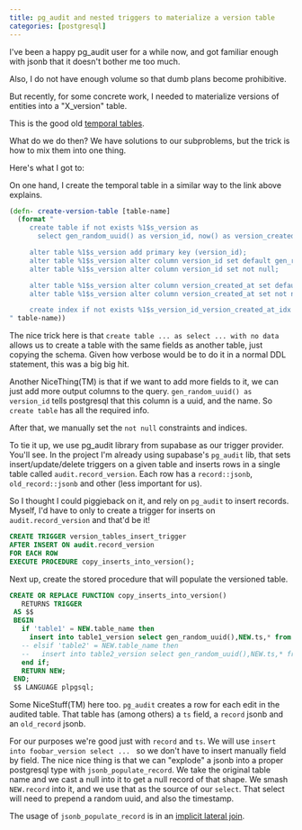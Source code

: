 ```yaml
---
title: pg_audit and nested triggers to materialize a version table
categories: [postgresql]
---
```


I've been a happy pg_audit user for a while now, and got familiar
enough with jsonb that it doesn't bother me too much.

Also, I do not have enough volume so that dumb plans become prohibitive.


But recently, for some concrete work, I needed to materialize versions of
entities into a "X_version" table.

This is the good old [temporal
tables](https://hypirion.com/musings/implementing-system-versioned-tables-in-postgres).

What do we do then? We have solutions to our subproblems, but the
trick is how to mix them into one thing.

Here's what I got to:

On one hand, I create the temporal table in a similar way to the link above explains.

```clojure
(defn- create-version-table [table-name]
  (format "
     create table if not exists %1$s_version as
       select gen_random_uuid() as version_id, now() as version_created_at,* from %1$s with no data;

     alter table %1$s_version add primary key (version_id);
     alter table %1$s_version alter column version_id set default gen_random_uuid();
     alter table %1$s_version alter column version_id set not null;

     alter table %1$s_version alter column version_created_at set default now();
     alter table %1$s_version alter column version_created_at set not null;

     create index if not exists %1$s_version_id_version_created_at_idx on %1$s_version (id, version_created_at);
" table-name))
```

The nice trick here is that `create table ... as select ... with no
data` allows us to create a table with the same fields as another
table, just copying the schema. Given how verbose would be to do it in
a normal DDL statement, this was a big big hit.

Another NiceThing(TM) is that if we want to add more fields to it, we
can just add more output columns to the query. `gen_random_uuid() as
version_id` tells postgresql that this column is a uuid, and the
name. So `create table` has all the required info.

After that, we manually set the `not null` constraints and indices.

To tie it up, we use pg_audit library from supabase as our trigger
provider. You'll see. In the project I'm already using supabase's
`pg_audit` lib, that sets insert/update/delete triggers on a given
table and inserts rows in a single table called
`audit.record_version`. Each row has a `record::jsonb`,
`old_record::jsonb` and other (less important for us).

So I thought I could piggieback on it, and rely on `pg_audit` to
insert records. Myself, I'd have to only to create a trigger for
inserts on `audit.record_version` and that'd be it!

```sql
CREATE TRIGGER version_tables_insert_trigger
AFTER INSERT ON audit.record_version
FOR EACH ROW
EXECUTE PROCEDURE copy_inserts_into_version();
```

Next up, create the stored procedure that will populate the versioned table.

```sql
CREATE OR REPLACE FUNCTION copy_inserts_into_version()
   RETURNS TRIGGER
 AS $$
 BEGIN
   if 'table1' = NEW.table_name then
     insert into table1_version select gen_random_uuid(),NEW.ts,* from jsonb_populate_record(null::table1, NEW.record) ;
   -- elsif 'table2' = NEW.table_name then
   --   insert into table2_version select gen_random_uuid(),NEW.ts,* from jsonb_populate_record(null::table2, NEW.record) ;
   end if;
   RETURN NEW;
 END;
 $$ LANGUAGE plpgsql;
```

Some NiceStuff(TM) here too. `pg_audit` creates a row for each edit in
the audited table. That table has (among others) a `ts` field, a
`record` jsonb and an `old_record` jsonb.

For our purposes we're good just with `record` and `ts`. We will use
`insert into foobar_version select ... ` so we don't have to insert
manually field by field. The nice nice thing is that we can "explode"
a jsonb into a proper postgresql type with `jsonb_populate_record`.
We take the original table name and we cast a null into it to get a
null record of that shape. We smash `NEW.record` into it, and we use
that as the source of our `select`.  That select will need to prepend
a random uuid, and also the timestamp.

The usage of `jsonb_populate_record` is in an [implicit lateral
join](https://stackoverflow.com/questions/36127801/jsonb-populate-record-jsonb-populate-recordset-should-return-a-table).

